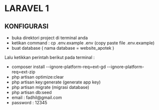 <!DOCTYPE html>
<html lang="en">
<head>
    <meta charset="UTF-8">
    <meta http-equiv="X-UA-Compatible" content="IE=edge">
    <meta name="viewport" content="width=device-width, initial-scale=1.0">
</head>
<body>
    <h1>LARAVEL 1</h1>
    <h2>KONFIGURASI</h2>
    <ul>
        <li>buka direktori project di terminal anda</li>
        <li>ketikan command : cp .env.example .env (copy paste file .env.example)</li>
        <li>buat database ( nama database = website_apotek )</li>
    </ul>
    <p>Lalu ketikkan perintah berikut pada terminal :</p>
     <ul>
        <li>composer install --ignore-platform-req=ext-gd --ignore-platform-req=ext-zip</li>
        <li>php artisan optimize:clear</li>
        <li>php artisan key:generate (generate app key)</li>
        <li>php artisan migrate (migrasi database)</li>
        <li>php artisan db:seed</li>
        <li> email : fadhil@gmail.com </li>
        <li> password : 12345 </li>
    </ul>
</body>
</html>
